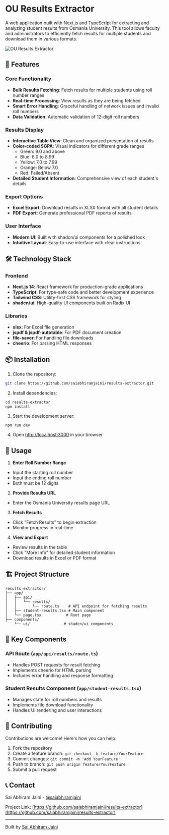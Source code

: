 # OU Results Extractor

A web application built with Next.js and TypeScript for extracting and analyzing student results from Osmania University. This tool allows faculty and administrators to efficiently fetch results for multiple students and download them in various formats.

![OU Results Extractor](https://github.com/user-attachments/assets/87da1d77-ea14-4913-8e74-6d4783e3668d)


## 🌟 Features

### Core Functionality
- **Bulk Results Fetching**: Fetch results for multiple students using roll number ranges
- **Real-time Processing**: View results as they are being fetched
- **Smart Error Handling**: Graceful handling of network issues and invalid roll numbers
- **Data Validation**: Automatic validation of 12-digit roll numbers

### Results Display
- **Interactive Table View**: Clean and organized presentation of results
- **Color-coded SGPA**: Visual indicators for different grade ranges
  - Green: 9.0 and above
  - Blue: 8.0 to 8.99
  - Yellow: 7.0 to 7.99
  - Orange: Below 7.0
  - Red: Failed/Absent
- **Detailed Student Information**: Comprehensive view of each student's details

### Export Options
- **Excel Export**: Download results in XLSX format with all student details
- **PDF Export**: Generate professional PDF reports of results

### User Interface
- **Modern UI**: Built with shadcn/ui components for a polished look
- **Intuitive Layout**: Easy-to-use interface with clear instructions

## 🛠️ Technology Stack

### Frontend
- **Next.js 14**: React framework for production-grade applications
- **TypeScript**: For type-safe code and better development experience
- **Tailwind CSS**: Utility-first CSS framework for styling
- **shadcn/ui**: High-quality UI components built on Radix UI

### Libraries
- **xlsx**: For Excel file generation
- **jspdf & jspdf-autotable**: For PDF document creation
- **file-saver**: For handling file downloads
- **cheerio**: For parsing HTML responses

## 📦 Installation

1. Clone the repository:
```bash
git clone https://github.com/saiabhiramjaini/results-extractor.git
```



2. Install dependencies:


```shellscript
cd results-extractor
npm install
```

3. Start the development server:


```shellscript
npm run dev
```

4. Open [http://localhost:3000](http://localhost:3000) in your browser


## 🚀 Usage

1. **Enter Roll Number Range**

- Input the starting roll number
- Input the ending roll number
- Both must be 12 digits



2. **Provide Results URL**

- Enter the Osmania University results page URL



3. **Fetch Results**

- Click "Fetch Results" to begin extraction
- Monitor progress in real-time



4. **View and Export**

- Review results in the table
- Click "More Info" for detailed student information
- Download results in Excel or PDF format





## 🏗️ Project Structure

```plaintext
results-extractor/
├── app/
│   ├── api/
│   │   └── results/
│   │       └── route.ts    # API endpoint for fetching results
│   ├── student-results.tsx # Main component
│   └── page.tsx           # Root page
├── components/
    └── ui/               # shadcn/ui components

```

## 🧩 Key Components

### API Route (`app/api/results/route.ts`)

- Handles POST requests for result fetching
- Implements cheerio for HTML parsing
- Includes error handling and response formatting


### Student Results Component (`app/student-results.tsx`)

- Manages state for roll numbers and results
- Implements file download functionality
- Handles UI rendering and user interactions


## 🤝 Contributing

Contributions are welcome! Here's how you can help:

1. Fork the repository
2. Create a feature branch: `git checkout -b feature/YourFeature`
3. Commit changes: `git commit -m 'Add YourFeature'`
4. Push to branch: `git push origin feature/YourFeature`
5. Submit a pull request

## 📞 Contact

Sai Abhiram Jaini - [@saiabhiramjaini](https://github.com/saiabhiramjaini)

Project Link: [https://github.com/saiabhiramjaini/results-extractor](https://github.com/saiabhiramjaini/results-extractor)

---

Built by [Sai Abhiram Jaini](https://github.com/saiabhiramjaini)
